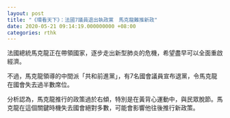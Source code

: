```yaml
---
layout: post
title: "《環看天下》：法國7議員退出執政黨　馬克龍難推新政"
date: 2020-05-21 09:14:19.000000000 +08:00
categories: rthk
---
```


法國總統馬克龍正在帶領國家，逐步走出新型肺炎的危機，希望盡早可以全面重啟經濟。

不過，馬克龍領導的中間派「共和前進黨」，有7名國會議員宣布退黨，令馬克龍在國會失去過半數席位。

分析認為，馬克龍推行的政策過於右傾，特別是在黃背心運動中，與民眾脫節。馬克龍在這個關鍵時機失去國會絕對多數，可能會影響他往後推行新政策。
